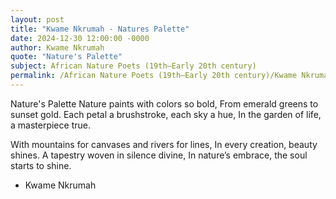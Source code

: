 ```yaml
---
layout: post
title: "Kwame Nkrumah - Natures Palette"
date: 2024-12-30 12:00:00 -0000
author: Kwame Nkrumah
quote: "Nature's Palette"
subject: African Nature Poets (19th–Early 20th century)
permalink: /African Nature Poets (19th–Early 20th century)/Kwame Nkrumah/Kwame Nkrumah - Natures Palette
---
```


Nature's Palette
Nature paints with colors so bold,
From emerald greens to sunset gold.
Each petal a brushstroke, each sky a hue,
In the garden of life, a masterpiece true.

With mountains for canvases and rivers for lines,
In every creation, beauty shines.
A tapestry woven in silence divine,
In nature’s embrace, the soul starts to shine.

- Kwame Nkrumah
